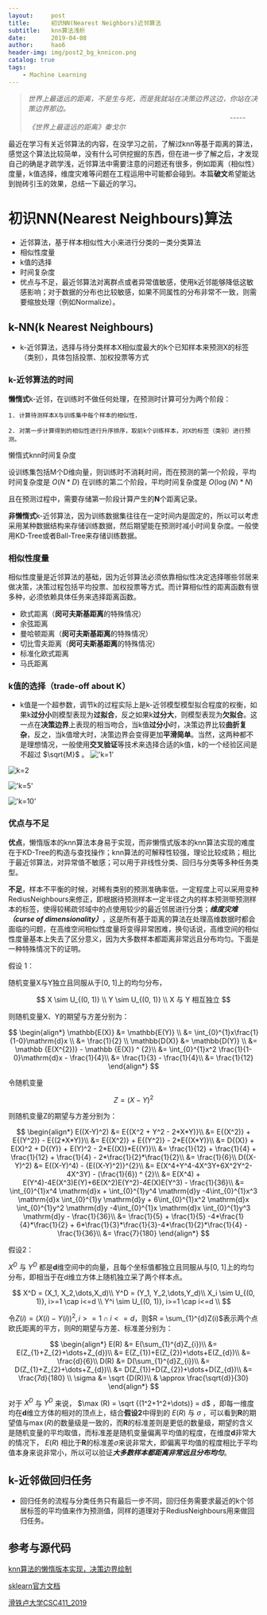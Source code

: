```yaml
---
layout:     post
title:      初识NN(Nearest Neighbors)近邻算法
subtitle:   knn算法浅析
date:       2019-04-08
author:     hao6
header-img: img/post2_bg_knnicon.png
catalog: true
tags:
    - Machine Learning
---
```


> *世界上最遥远的距离，不是生与死，而是我就站在决策边界这边，你站在决策边界那边。*
&emsp;&emsp;&emsp;&emsp;&emsp;&emsp;&emsp;&emsp;&emsp;&emsp;&emsp;&emsp;&emsp;&emsp;&emsp;&emsp;&emsp;&emsp;&emsp;&emsp;&emsp;&emsp;&emsp;&emsp;&emsp;&emsp;&emsp;&emsp;&emsp;-----*《世界上最遥远的距离》秦戈尔*
>															

最近在学习有关近邻算法的内容，在没学习之前，了解过knn等基于距离的算法，感觉这个算法比较简单，没有什么可供挖掘的东西，但在进一步了解之后，才发现自己的确是才疏学浅，近邻算法中需要注意的问题还有很多，例如距离（相似性）度量，k值选择，维度灾难等问题在工程运用中可能都会碰到。本篇**破文**希望能达到抛砖引玉的效果，总结一下最近的学习。

# 初识NN(Nearest Neighbours)算法

- 近邻算法，基于样本相似性大小来进行分类的一类分类算法
- 相似性度量
- k值的选择
- 时间复杂度
- 优点与不足，最近邻算法对离群点或者异常值敏感，使用k近邻能够降低这敏感影响；对于数据的分布也比较敏感，如果不同属性的分布非常不一致，则需要缩放处理（例如Normalize）。

## k-NN(k Nearest Neighbours)

- k-近邻算法，选择与待分类样本X相似度最大的k个已知样本来预测X的标签（类别），具体包括投票、加权投票等方式

### k-近邻算法的时间
**懒惰式**k-近邻，在训练时不做任何处理，在预测时计算可分为两个阶段：

    1. 计算待测样本X与训练集中每个样本的相似性，
    
    2. 对第一步计算得到的相似性进行升序排序，取前k个训练样本，对X的标签（类别）进行预测。 
    
懒惰式knn时间复杂度

设训练集包括M个D维向量，则训练时不消耗时间，而在预测的第一个阶段，平均时间复杂度是 $O{(N*D)}$ 
在训练的第二个阶段，平均时间复杂度是 $O{(\log(N) * N)}$ 

且在预测过程中，需要存储第一阶段计算产生的**N**个距离记录。

**非懒惰式**k-近邻算法，因为训练数据集往往在一定时间内是固定的，所以可以考虑采用某种数据结构来存储训练数据，然后期望能在预测时减小时间复杂度。一般使用KD-Tree或者Ball-Tree来存储训练数据。

### 相似性度量

相似性度量是近邻算法的基础，因为近邻算法必须依靠相似性决定选择哪些邻居来做决策，决策过程包括平均投票、加权投票等方式。而计算相似性的距离函数有很多种，必须依赖具体任务来选择距离函数。

- 欧式距离（**闵可夫斯基距离**的特殊情况）
- 余弦距离
- 曼哈顿距离（**闵可夫斯基距离**的特殊情况）
- 切比雪夫距离（**闵可夫斯基距离**的特殊情况）
- 标准化欧式距离
- 马氏距离
### k值的选择（trade-off about K）

- k值是一个超参数，调节k的过程实际上是k-近邻模型模型拟合程度的权衡，如果k**过分小**则模型表现为**过拟合**，反之如果k**过分大**，则模型表现为**欠拟合**。这一点在**决策边界**上表现的相当吻合，当k值**过分小**时，决策边界比较**曲折复杂**，反之，当k值增大时，决策边界会变得更加**平滑简单**。当然，这两种都不是理想情况，一般使用**交叉验证**等技术来选择合适的k值，k的一个经验区间是不超过 $\sqrt{M}$ 。
  !['k=1'](/home/hao/Downloads/Typora-linux-x64/k1.png)

![k=2](/home/hao/Downloads/Typora-linux-x64/k2.png)

!['k=5'](/home/hao/Downloads/Typora-linux-x64/k3.png)

!['k=10'](/home/hao/Downloads/Typora-linux-x64/k4.png)

### 优点与不足

**优点**，懒惰版本的knn算法本身易于实现，而非懒惰式版本的knn算法实现的难度在于KD-Tree的构造与查找操作；knn算法的可解释性较强，理论比较成熟；相比于最近邻算法，对异常值不敏感；可以用于非线性分类、回归与分类等多种任务类型。

**不足**，样本不平衡的时候，对稀有类别的预测准确率低，一定程度上可以采用变种RediusNeighbours来修正，即根据待预测样本一定半径之内的样本预测带预测样本的标签，使得较稀疏邻域中的点使用较少的最近邻居进行分类；***维度灾难（curse of dimensionality）***，这是所有基于距离的算法在处理高维数据时都会面临的问题，在高维空间相似性度量将变得非常困难，换句话说，高维空间的相似性度量基本上失去了区分意义，因为大多数样本都距离非常远且分布均匀。下面是一种特殊情况下的证明。

假设 1：

随机变量X与Y独立且同服从于[0, 1]上的均匀分布，

$$
X \sim U_{(0, 1)} \\
Y \sim U_{(0, 1)} \\
X 与 Y 相互独立
$$

则随机变量X、Y的期望与方差分别为： 

$$
\begin{align*}
 \mathbb{E(X)} &= \mathbb{E(Y)} \\
 &= \int_{0}^{1}x\frac{1}{1-0}\mathrm{d}x \\
 &= \frac{1}{2} \\
 \mathbb{D(X)} &= \mathbb{D(Y)} \\
      &= \mathbb {E(X^{2})} - \mathbb {E(X)} ^ {2}\\
      &= \int_{0}^{1}x^2 \frac{1}{1-0}\mathrm{d}x - \frac{1}{4}\\
      &= \frac{1}{3} - \frac{1}{4}\\
      &= \frac{1}{12} 
\end{align*}
$$ 

令随机变量 

$$
Z = (X - Y) ^ 2
$$

则随机变量Z的期望与方差分别为： 

$$
\begin{align*}
E((X-Y)^2) &= E{(X^2 + Y^2 - 2*X*Y)}\\
           &= E{(X^2)} + E{(Y^2)} - E{(2*X*Y)}\\
           &= E{(X^2)} + E{(Y^2)} - 2*E{(X*Y)}\\
           &= D{(X)} + E(X)^2 + D{(Y)} + E(Y)^2 - 2*E{(X)}*E{(Y)}\\
           &= \frac{1}{12} + \frac{1}{4} + \frac{1}{12} + \frac{1}{4} - 2*\frac{1}{2}*\frac{1}{2}\\
           &= \frac{1}{6}\\
D((X-Y)^2) &= E((X-Y)^4) - {E((X-Y)^2)}^{2}\\
		   &= E(X^4+Y^4-4X^3Y+6X^2Y^2-4X^3Y) - (\frac{1}{6}) ^ {2}\\
		   &= E(X^4) + E(Y^4)-4E(X^3)E(Y)+6E(X^2)E(Y^2)-4E(X)E(Y^3) - \frac{1}{36}\\
		   &= \int_{0}^{1}x^4 \mathrm{d}x + \int_{0}^{1}y^4 \mathrm{d}y -4\int_{0}^{1}x^3 \mathrm{d}x \int_{0}^{1}y \mathrm{d}y + 6\int_{0}^{1}x^2 \mathrm{d}x \int_{0}^{1}y^2 \mathrm{d}y -4\int_{0}^{1}x \mathrm{d}x \int_{0}^{1}y^3 \mathrm{d}y - \frac{1}{36}\\
		   &= \frac{1}{5} + \frac{1}{5} -4*\frac{1}{4}*\frac{1}{2} + 6*\frac{1}{3}*\frac{1}{3}-4*\frac{1}{2}*\frac{1}{4} - \frac{1}{36}\\
		   &= \frac{7}{180}
\end{align*}
$$ 


假设2：

$X^D$ 与 $Y^D$ 都是**d**维空间中的向量，且每个坐标值都独立且同服从与[0, 1]上的均匀分布，即相当于在d维立方体上随机独立采了两个样本点。 

$$
X^D = (X_1, X_2,\dots,X_d)\\
Y^D = (Y_1, Y_2,\dots,Y_d)\\
X_i \sim U_{(0, 1)}, i>=1 \cap i<=d \\
Y^i \sim U_{(0, 1)}, i>=1 \cap i<=d \\
$$ 

令$Z(i) = (X(i) - Y(i))^2,i>=1 \cap i<=d$，则$R = \sum_{1}^{d}Z(i)$表示两个点欧氏距离的平方，则$R$的期望与方差、标准差分别为： 

$$
\begin{align*}
E(R) &= E(\sum_{1}^{d}Z_{i})\\
	 &= E(Z_{1}+Z_{2}+\dots+Z_{d})\\
	 &= E(Z_{1})+E(Z_{2})+\dots+E(Z_{d})\\
	 &= \frac{d}{6}\\
D(R) &= D(\sum_{1}^{d}Z_{i})\\
	 &= D(Z_{1}+Z_{2}+\dots+Z_{d})\\
	 &= D(Z_{1})+D(Z_{2})+\dots+D(Z_{d})\\
	 &= \frac{7d}{180} \\
\sigma &= \sqrt {D(R)}\\
       & \approx \frac{\sqrt{d}}{30}
\end{align*}
$$ 

对于 $X^D$ 与 $Y^D$ 来说， $\max (R) = \sqrt {(1^2+1^2+\dots)} = d$ ，即每一维度均在**d**维立方体的相对的顶点上，结合**假设2**中得到的 $E(R)$ 与 $\sigma$ ，可以看到**R**的期望值与$\max(R)$的数量级是一致的，而**R**的标准差则是更低的数量级，期望的含义是随机变量的平均取值，而标准差是随机变量偏离平均值的程度，在维度**d**非常大的情况下， $E(R)$ 相比于**R**的标准差$\sigma$来说非常大，即偏离平均值的程度相比于平均值本身来说非常小，所以可以验证***大多数样本都距离非常远且分布均匀***。

## k-近邻做回归任务

- 回归任务的流程与分类任务只有最后一步不同，回归任务需要求最近的k个邻居标签的平均值来作为预测值，同样的道理对于RediusNeighbours用来做回归任务。

## 参考与源代码

[knn算法的懒惰版本实现，决策边界绘制](https://github.com/Hao6/codingML/blob/master/src/knn.ipynb)

[sklearn官方文档](https://scikit-learn.org/stable/modules/neighbors.html)

[滑铁卢大学CSC411_2019](https://www.cs.toronto.edu/~mren/teach/csc411_19s/#overview)

